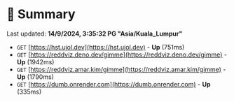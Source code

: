 # 📖 Summary
Last updated: **14/9/2024, 3:35:32 PG "Asia/Kuala_Lumpur"**

- `GET` [https://hst.ujol.dev](https://hst.ujol.dev) - **Up** (751ms)
- `GET` [https://reddviz.deno.dev/gimme](https://reddviz.deno.dev/gimme) - **Up** (1942ms)
- `GET` [https://reddviz.amar.kim/gimme](https://reddviz.amar.kim/gimme) - **Up** (1790ms)
- `GET` [https://dumb.onrender.com](https://dumb.onrender.com) - **Up** (335ms)
